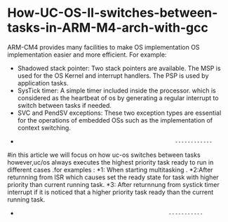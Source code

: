 # How-UC-OS-II-switches-between-tasks-in-ARM-M4-arch-with-gcc
ARM-CM4 provides many facilities to make OS implementation OS implementation easier
and more efficient. For example: 
* Shadowed stack pointer: Two stack pointers are available. The MSP is used
for the OS Kernel and interrupt handlers. The PSP is used by application
tasks.
* SysTick timer: A simple timer included inside the processor. which is considered as 
the heartbeat of os by generating a regular interrupt to switch between tasks if needed.
* SVC and PendSV exceptions: These two exception types are essential for the
operations of embedded OSs such as the implementation of context
switching.
*                                                       ------------
#in this article we will focus on how uc-os switches between tasks however,uc/os always executes the highest priority task ready to run in  different cases .for examples :
*1: When starting multitasking .
*2:After returnning from ISR which causes set the ready state for task with higher priority than current running task.
*3: After returnnung from systick timer interrupt if it is noticed that a higher priority task ready than the current running task.
*                                                     -----------